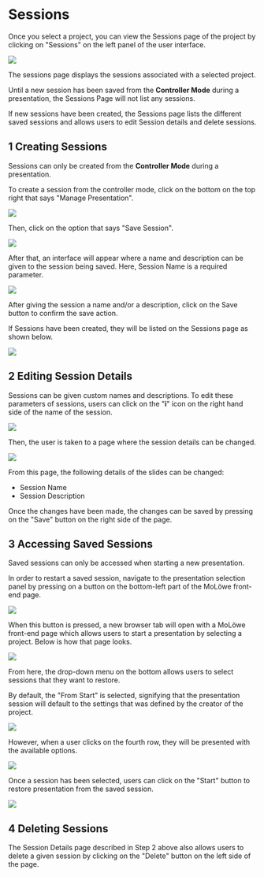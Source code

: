 # Sessions

Once you select a project, you can view the Sessions page of the project by clicking on "Sessions" on the left
panel of the user interface.

![](/img/doc/50_sessions_page.jpg)

The sessions page displays the sessions associated with a selected project.

Until a new session has been saved from the **Controller Mode** during a presentation, the Sessions Page will not list any sessions.

If new sessions have been created, the Sessions page lists the different saved sessions and allows users to edit Session
details and delete sessions.

## **1 Creating Sessions**

Sessions can only be created from the **Controller Mode** during a presentation.

To create a session from the controller mode, click on the bottom on the top right that says "Manage Presentation".

![](/img/doc/54_create_sessions_controller_1.jpg)

Then, click on the option that says "Save Session".

![](/img/doc/54_create_sessions_controller_2.jpg)

After that, an interface will appear where a name and description can be given to the session being saved.
Here, Session Name is a required parameter.

![](/img/doc/55_create_sessions_controller_interface.jpg)

After giving the session a name and/or a description, click on the Save button to confirm the save action.

If Sessions have been created, they will be listed on the Sessions page as shown below.

![](/img/doc/51_sessions_page_list.jpg)

## **2 Editing Session Details**

Sessions can be given custom names and descriptions. To edit these parameters of sessions, users can click on the
"**i**" icon on the right hand side of the name of the session.

![](/img/doc/52_sessions_details_button.jpg)

Then, the user is taken to a page where the session details can be changed.

![](/img/doc/53_session_details_page.jpg)

From this page, the following details of the slides can be changed:

* Session Name
* Session Description

Once the changes have been made, the changes can be saved by pressing on the "Save" button on the right side of the page.

## **3 Accessing Saved Sessions**

Saved sessions can only be accessed when starting a new presentation.

In order to restart a saved session, navigate to the presentation selection panel by pressing on a button on the
bottom-left part of the MoLöwe front-end page.

![](/img/doc/10_start_presentation.jpg)

When this button is pressed, a new browser tab will open with a MoLöwe front-end page which allows users to start a
presentation by selecting a project. Below is how that page looks.

![](/img/doc/11_presentation_selection_page.jpg)

From here, the drop-down menu on the bottom allows users to select sessions that they want to restore.  

By default, the "From Start" is selected, signifying that the presentation session will default to the settings that
was defined by the creator of the project.  

![](/img/doc/56_restore_session_1.jpg)

However, when a user clicks on the fourth row, they will be presented with the available options.  

![](/img/doc/56_restore_session_2.jpg)

Once a session has been selected, users can click on the "Start" button to restore presentation from the saved session.

![](/img/doc/56_restore_session_3.jpg)

## **4 Deleting Sessions**

The Session Details page described in Step 2 above also allows users to delete a given session by clicking on the
"Delete" button on the left side of the page.
